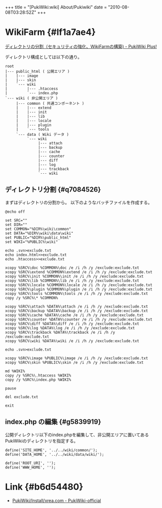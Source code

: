 +++
title = "[PukiWiki:wiki] About/Pukiwiki"
date = "2010-08-08T03:28:52Z"
+++


# WikiFarm  {#lf1a7ae4}

[ディレクトリの分割（セキュリティの強化、WikiFarmの構築\) - PukiWiki Plus!](http://pukiwiki.cafelounge.net/plus/?Documents%2FWikiFarm "ディレクトリの分割（セキュリティの強化、WikiFarmの構築\) - PukiWiki Plus!")

ディレクトリ構成としては以下の通り。


```
root
|--- public_html ( 公開エリア )
|    |--- image
|    |--- skin
|    `--- wiki
|         |--- .htaccess
|         `--- index.php
`--- wiki ( 非公開エリア )
     |--- common ( 共通コンポーネント )
     |    |--- extend
     |    |--- init
     |    |--- lib
     |    |--- locale
     |    |--- plugin
     |    `--- tools
     `--- data ( Wiki データ )
          `--- wiki
               |--- attach
               |--- backup
               |--- cache
               |--- counter
               |--- diff
               |--- log
               |--- trackback
               `--- wiki
```

## ディレクトリ分割  {#q7084526}

まずはディレクトリの分割から。
以下のようなバッチファイルを作成する。


```
@echo off

set SRC=""
set DIR=""
set COMMON="%DIR%\wiki\common"
set DATA="%DIR%\wiki\data\wiki"
set PUBLIC="%DIR%\public_html"
set WIKI="%PUBLIC%\wiki"

echo .svn>exclude.txt
echo index.html>>exclude.txt
echo .htaccess>>exclude.txt

xcopy %SRC%\doc %COMMON%\doc /e /i /h /y /exclude:exclude.txt
xcopy %SRC%\extend %COMMON%\extend /e /i /h /y /exclude:exclude.txt
xcopy %SRC%\init %COMMON%\init /e /i /h /y /exclude:exclude.txt
xcopy %SRC%\lib %COMMON%\lib /e /i /h /y /exclude:exclude.txt
xcopy %SRC%\locale %COMMON%\locale /e /i /h /y /exclude:exclude.txt
xcopy %SRC%\plugin %COMMON%\plugin /e /i /h /y /exclude:exclude.txt
xcopy %SRC%\tools %COMMON%\tools /e /i /h /y /exclude:exclude.txt
copy /y %SRC%\* %COMMON%

xcopy %SRC%\attach %DATA%\attach /e /i /h /y /exclude:exclude.txt
xcopy %SRC%\backup %DATA%\backup /e /i /h /y /exclude:exclude.txt
xcopy %SRC%\cache %DATA%\cache /e /i /h /y /exclude:exclude.txt
xcopy %SRC%\counter %DATA%\counter /e /i /h /y /exclude:exclude.txt
xcopy %SRC%\diff %DATA%\diff /e /i /h /y /exclude:exclude.txt
xcopy %SRC%\log %DATA%\log /e /i /h /y /exclude:exclude.txt
xcopy %SRC%\trackback %DATA%\trackback /e /i /h /y /exclude:exclude.txt
xcopy %SRC%\wiki %DATA%\wiki /e /i /h /y /exclude:exclude.txt

echo .svn>exclude.txt

xcopy %SRC%\image %PUBLIC%\image /e /i /h /y /exclude:exclude.txt
xcopy %SRC%\skin %PUBLIC%\skin /e /i /h /y /exclude:exclude.txt

md %WIKI%
copy /y %SRC%\.htaccess %WIKI%
copy /y %SRC%\index.php %WIKI%

pause

del exclude.txt

exit
```

## index.php の編集  {#g5839919}

公開ディレクトリ以下のindex.phpを編集して、非公開エリアに置いてあるPukiWikiのディレクトリを指定する。


```
define('SITE_HOME',	'../../wiki/common/');
define('DATA_HOME',	'../../wiki/data/wiki/');

define('ROOT_URI', '');
define('WWW_HOME', '');
```

# Link  {#b6d54480}
- [PukiWiki/Install/xrea.com - PukiWiki-official](http://pukiwiki.sourceforge.jp//?PukiWiki%2FInstall%2Fxrea.com "PukiWiki/Install/xrea.com - PukiWiki-official")
